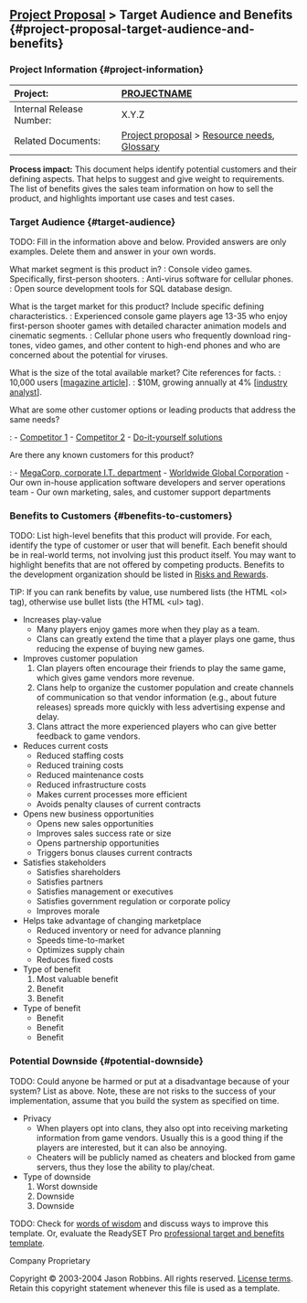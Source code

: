 [Project Proposal](proposal) &gt; Target Audience and Benefits {#project-proposal-target-audience-and-benefits}
-------------------------------------------------------------------

### Project Information {#project-information}

|Project:                     |[PROJECTNAME](index)  |
|:----------------------------|:---------------------|
|Internal Release Number:     |X.Y.Z                 |
|Related Documents:           | [Project proposal](proposal) > [Resource needs](resource-needs), [Glossary](glossary)|

**Process impact:** This document helps identify potential customers and
their defining aspects. That helps to suggest and give weight to
requirements. The list of benefits gives the sales team information on
how to sell the product, and highlights important use cases and test
cases.

### Target Audience {#target-audience}

TODO: Fill in the information above and below. Provided answers are only
examples. Delete them and answer in your own words.

What market segment is this product in?
:   Console video games. Specifically, first-person shooters.
:   Anti-virus software for cellular phones.
:   Open source development tools for SQL database design.

What is the target market for this product? Include specific defining characteristics.
:   Experienced console game players age 13-35 who enjoy first-person
    shooter games with detailed character animation models and
    cinematic segments.
:   Cellular phone users who frequently download ring-tones, video
    games, and other content to high-end phones and who are concerned
    about the potential for viruses.

What is the size of the total available market? Cite references for facts.
:   10,000 users \[[magazine article](#)\].
:   $10M, growing annually at 4% \[[industry analyst](#)\].

What are some other customer options or leading products that address the same needs?

:   -   [Competitor 1](#)
    -   [Competitor 2](#)
    -   [Do-it-yourself solutions](#)

Are there any known customers for this product?

:   -   [MegaCorp, corporate I.T. department](#)
    -   [Worldwide Global Corporation](#)
    -   Our own in-house application software developers and server
        operations team
    -   Our own marketing, sales, and customer support departments

### Benefits to Customers {#benefits-to-customers}

TODO: List high-level benefits that this product will provide. For each,
identify the type of customer or user that will benefit. Each benefit
should be in real-world terms, not involving just this product itself.
You may want to highlight benefits that are not offered by competing
products. Benefits to the development organization should be listed in
[Risks and Rewards](plan#risk-management).

TIP: If you can rank benefits by value, use numbered lists (the HTML
&lt;ol&gt; tag), otherwise use bullet lists (the HTML &lt;ul&gt; tag).

-   Increases play-value
    -   Many players enjoy games more when they play as a team.
    -   Clans can greatly extend the time that a player plays one game,
        thus reducing the expense of buying new games.
-   Improves customer population
    1.  Clan players often encourage their friends to play the same
        game, which gives game vendors more revenue.
    2.  Clans help to organize the customer population and create
        channels of communication so that vendor information (e.g.,
        about future releases) spreads more quickly with less
        advertising expense and delay.
    3.  Clans attract the more experienced players who can give better
        feedback to game vendors.
-   Reduces current costs
    -   Reduced staffing costs
    -   Reduced training costs
    -   Reduced maintenance costs
    -   Reduced infrastructure costs
    -   Makes current processes more efficient
    -   Avoids penalty clauses of current contracts
-   Opens new business opportunities
    -   Opens new sales opportunities
    -   Improves sales success rate or size
    -   Opens partnership opportunities
    -   Triggers bonus clauses current contracts
-   Satisfies stakeholders
    -   Satisfies shareholders
    -   Satisfies partners
    -   Satisfies management or executives
    -   Satisfies government regulation or corporate policy
    -   Improves morale
-   Helps take advantage of changing marketplace
    -   Reduced inventory or need for advance planning
    -   Speeds time-to-market
    -   Optimizes supply chain
    -   Reduces fixed costs
-   Type of benefit
    1.  Most valuable benefit
    2.  Benefit
    3.  Benefit
-   Type of benefit
    -   Benefit
    -   Benefit
    -   Benefit

### Potential Downside {#potential-downside}

TODO: Could anyone be harmed or put at a disadvantage because of your
system? List as above. Note, these are not risks to the success of your
implementation, assume that you build the system as specified on time.

-   Privacy
    -   When players opt into clans, they also opt into receiving
        marketing information from game vendors. Usually this is a good
        thing if the players are interested, but it can also
        be annoying.
    -   Cheaters will be publicly named as cheaters and blocked from
        game servers, thus they lose the ability to play/cheat.
-   Type of downside
    1.  Worst downside
    2.  Downside
    3.  Downside

TODO: Check for [words of
wisdom](http://readyset.tigris.org/words-of-wisdom/target-and-benefits.html)
and discuss ways to improve this template. Or, evaluate the ReadySET Pro
[professional target and benefits
template](http://www.readysetpro.com/ "pro use case template and sample test plan").

Company Proprietary

Copyright © 2003-2004 Jason Robbins. All rights reserved. [License
terms](readyset-license.html). Retain this copyright statement whenever
this file is used as a template.


